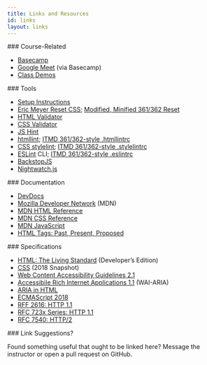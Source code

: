 ```yaml
---
title: Links and Resources
id: links
layout: links
---
```


<section class="course-links" markdown="1">
### Course-Related

* [Basecamp](https://3.basecamp.com/3058761/projects/24749467)
* [Google Meet](https://3.basecamp.com/3058761/projects/24749467) (via Basecamp)
* [Class Demos](https://github.com/hci-2022)

<!--
* [Class Videos](https://www.youtube.com/playlist?list=PLMr8hpt6mGnuRF-sjuo7SHj-Ryc_4EGpz)
  (YouTube Playlist)
* [Production Problems Repo](https://github.com/fwd-2021/fwd-production-problems/)
-->

</section>

<section class="tool-links" markdown="1">
### Tools

* [Setup Instructions](https://ks4.us/setup)
* [Eric Meyer Reset CSS](http://meyerweb.com/eric/tools/css/reset/reset.css); [Modified, Minified 361/362 Reset](https://gist.github.com/profstolley/b1f851e061f98fcbc0e41d39adc32847#file-reset-min-css)
* [HTML Validator](https://validator.w3.org/)
* [CSS Validator](https://jigsaw.w3.org/css-validator/)
* [JS Hint](http://jshint.com/)
* [htmllint](https://github.com/htmllint/htmllint-cli); [ITMD 361/362-style .htmllintrc](https://gist.github.com/profstolley/559aac5112928c7c24c628c6305b70b8#file-htmllintrc)
* [CSS stylelint](https://github.com/stylelint/stylelint/blob/master/docs/user-guide/get-started.md); [ITMD 361/362-style .stylelintrc](https://gist.github.com/profstolley/559aac5112928c7c24c628c6305b70b8#file-stylelintrc)
* [ESLint](http://eslint.org/) CLI; [ITMD 361/362-style .eslintrc](https://gist.github.com/profstolley/559aac5112928c7c24c628c6305b70b8#file-eslintrc-json)
* [BackstopJS](https://github.com/garris/BackstopJS)
* [Nightwatch.js](https://nightwatchjs.org)
</section>

<section class="documentation-links" markdown="1">
### Documentation

* [DevDocs](https://devdocs.io)
* [Mozilla Developer Network](https://developer.mozilla.org/en-US/) (MDN)
* [MDN HTML Reference](https://developer.mozilla.org/en-US/docs/Web/HTML/Reference)
* [MDN CSS Reference](https://developer.mozilla.org/en-US/docs/Web/CSS/Reference)
* [MDN JavaScript](https://developer.mozilla.org/en-US/docs/Web/JavaScript/Reference)
* [HTML Tags: Past, Present, Proposed](http://www.martinrinehart.com/frontend-engineering/engineers/html/html-tag-history.html)
</section>

<section class="specification-links" markdown="1">
### Specifications

* [HTML: The Living Standard](https://html.spec.whatwg.org/dev/) (Developer’s Edition)
* [CSS](https://www.w3.org/TR/css-2018/) (2018 Snapshot)
* [Web Content Accessibility Guidelines 2.1](https://www.w3.org/TR/WCAG21/)
* [Accessibile Rich Internet Applications 1.1](https://www.w3.org/TR/wai-aria-1.1/) (WAI-ARIA)
* [ARIA in HTML](https://www.w3.org/TR/html-aria/)
* [ECMAScript 2018](http://www.ecma-international.org/ecma-262/9.0/index.html)
* [RFF 2616: HTTP 1.1](https://tools.ietf.org/html/rfc2616)
* [RFC 723x Series: HTTP 1.1](http://httpwg.org)
* [RFC 7540: HTTP/2](https://tools.ietf.org/html/rfc7540)
</section>



<section class="suggestions" markdown="1">
### Link Suggestions?

Found something useful that ought to be linked here? Message the instructor or open a pull request
on GitHub.
</section>
